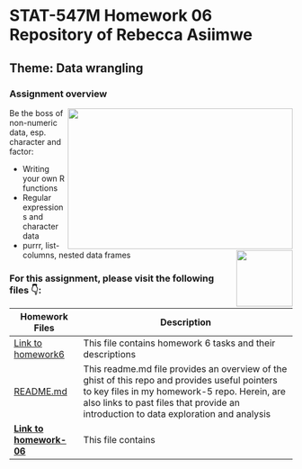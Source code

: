                 
# STAT-547M Homework 06 Repository of Rebecca Asiimwe 

## Theme: Data wrangling 

### Assignment overview 
[<img align ="right" src="https://github.com/STAT545-UBC-students/hw06-rasiimwe/blob/master/plugins/Screen%20Shot%202018-11-05%20at%207.39.13%20PM.png" width="400" height="250"/>](https://github.com/STAT545-UBC-students/hw06-rasiimwe/blob/master/plugins/Screen%20Shot%202018-11-05%20at%207.39.13%20PM.png)
Be the boss of non-numeric data, esp. character and factor:
* Writing your own R functions 
* Regular expressions and character data
* purrr, list-columns, nested data frames
[<img align ="right" src="https://github.com/STAT545-UBC-students/hw06-rasiimwe/blob/master/plugins/hex-purrr.png" width="100" height="100"/>](https://github.com/STAT545-UBC-students/hw06-rasiimwe/blob/master/plugins/hex-purrr.png)



### For this assignment, please visit the following files :point_down::

|   **Homework Files**   | **Description** |
|----------------|------------|
|[Link to homework6](http://stat545.com/Classroom/assignments/hw06/hw06.html)|This file contains homework 6 tasks and their descriptions|
|[README.md](https://github.com/STAT545-UBC-students/hw05-rasiimwe/blob/master/README.md)|This readme.md file provides an overview of the ghist of this repo and provides useful pointers to key files in my homework-5 repo. Herein, are also links to past files that provide an introduction to data exploration and analysis |
|**[Link to homework-06](https://github.com/STAT545-UBC-students/hw06-rasiimwe/blob/master/hw06-rasiimwe.md)**|This file contains |

